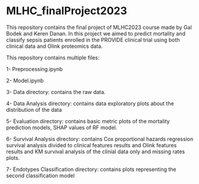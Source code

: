 # MLHC_finalProject2023
This repository contains the final project of MLHC2023 course made by Gal Bodek and Keren Danan.
In this project we aimed to predict mortality and classify sepsis patients enrolled in the PROVIDE clinical trial using both clinical data and 
Olink proteomics data. 

This repository contains multiple files: 

1- Preprocessing.ipynb 

2- Model.ipynb

3- Data directory: contains the raw data. 

4- Data Analysis directory: contains data exploratory plots about the distribution of the data

5- Evaluation directory: contains basic metric plots of the mortality prediction models, SHAP values of RF model. 

6- Survival Analysis directory: contains Cox proportional hazards regression survival analysis divided to clinical features results and Olink features results and KM survival analysis of the clinial data only and missing rates plots.

7- Endotypes Classification directory: contains plots representing the second classification model

